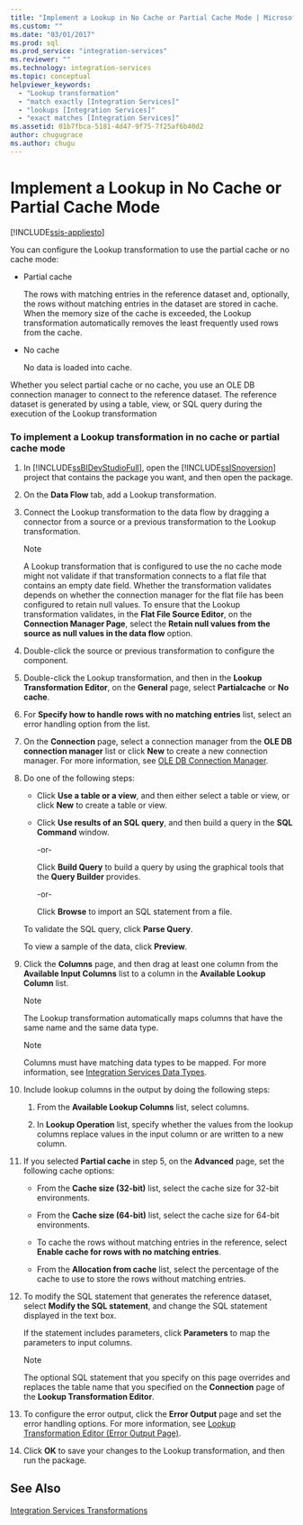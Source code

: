 ```yaml
---
title: "Implement a Lookup in No Cache or Partial Cache Mode | Microsoft Docs"
ms.custom: ""
ms.date: "03/01/2017"
ms.prod: sql
ms.prod_service: "integration-services"
ms.reviewer: ""
ms.technology: integration-services
ms.topic: conceptual
helpviewer_keywords: 
  - "Lookup transformation"
  - "match exactly [Integration Services]"
  - "lookups [Integration Services]"
  - "exact matches [Integration Services]"
ms.assetid: 01b7fbca-5181-4d47-9f75-7f25af6b40d2
author: chugugrace
ms.author: chugu
---
```

# Implement a Lookup in No Cache or Partial Cache Mode

[!INCLUDE[ssis-appliesto](../../../includes/applies-to-version/sqlserver-ssis.md)]


  You can configure the Lookup transformation to use the partial cache or no cache mode:  
  
-   Partial cache  
  
     The rows with matching entries in the reference dataset and, optionally, the rows without matching entries in the dataset are stored in cache. When the memory size of the cache is exceeded, the Lookup transformation automatically removes the least frequently used rows from the cache.  
  
-   No cache  
  
     No data is loaded into cache.  
  
 Whether you select partial cache or no cache, you use an OLE DB connection manager to connect to the reference dataset. The reference dataset is generated by using a table, view, or SQL query during the execution of the Lookup transformation  
  
### To implement a Lookup transformation in no cache or partial cache mode  
  
1.  In [!INCLUDE[ssBIDevStudioFull](../../../includes/ssbidevstudiofull-md.md)], open the [!INCLUDE[ssISnoversion](../../../includes/ssisnoversion-md.md)] project that contains the package you want, and then open the package.  
  
2.  On the **Data Flow** tab, add a Lookup transformation.  
  
3.  Connect the Lookup transformation to the data flow by dragging a connector from a source or a previous transformation to the Lookup transformation.  
  
    > [!NOTE]  
    >  A Lookup transformation that is configured to use the no cache mode might not validate if that transformation connects to a flat file that contains an empty date field. Whether the transformation validates depends on whether the connection manager for the flat file has been configured to retain null values. To ensure that the Lookup transformation validates, in the **Flat File Source Editor**, on the **Connection Manager Page**, select the **Retain null values from the source as null values in the data flow** option.  
  
4.  Double-click the source or previous transformation to configure the component.  
  
5.  Double-click the Lookup transformation, and then in the **Lookup Transformation Editor**, on the **General** page, select **Partialcache** or **No cache**.  
  
6.  For **Specify how to handle rows with no matching entries** list, select an error handling option from the list.  
  
7.  On the **Connection** page, select a connection manager from the **OLE DB connection manager** list or click **New** to create a new connection manager. For more information, see [OLE DB Connection Manager](../../../integration-services/connection-manager/ole-db-connection-manager.md).  
  
8.  Do one of the following steps:  
  
    -   Click **Use a table or a view**, and then either select a table or view, or click **New** to create a table or view.  
  
    -   Click **Use results of an SQL query**, and then build a query in the **SQL Command** window.  
  
         -or-  
  
         Click **Build Query** to build a query by using the graphical tools that the **Query Builder** provides.  
  
         -or-  
  
         Click **Browse** to import an SQL statement from a file.  
  
     To validate the SQL query, click **Parse Query**.  
  
     To view a sample of the data, click **Preview**.  
  
9. Click the **Columns** page, and then drag at least one column from the **Available Input Columns** list to a column in the **Available Lookup Column** list.  
  
    > [!NOTE]  
    >  The Lookup transformation automatically maps columns that have the same name and the same data type.  
  
    > [!NOTE]  
    >  Columns must have matching data types to be mapped. For more information, see [Integration Services Data Types](../../../integration-services/data-flow/integration-services-data-types.md).  
  
10. Include lookup columns in the output by doing the following steps:  
  
    1.  From the **Available Lookup Columns** list, select columns.  
  
    2.  In **Lookup Operation** list, specify whether the values from the lookup columns replace values in the input column or are written to a new column.  
  
11. If you selected **Partial cache** in step 5, on the **Advanced** page, set the following cache options:  
  
    -   From the **Cache size (32-bit)** list, select the cache size for 32-bit environments.  
  
    -   From the **Cache size (64-bit)** list, select the cache size for 64-bit environments.  
  
    -   To cache the rows without matching entries in the reference, select **Enable cache for rows with no matching entries**.  
  
    -   From the **Allocation from cache** list, select the percentage of the cache to use to store the rows without matching entries.  
  
12. To modify the SQL statement that generates the reference dataset, select **Modify the SQL statement**, and change the SQL statement displayed in the text box.  
  
     If the statement includes parameters, click **Parameters** to map the parameters to input columns.  
  
    > [!NOTE]  
    >  The optional SQL statement that you specify on this page overrides and replaces the table name that you specified on the **Connection** page of the **Lookup Transformation Editor**.  
  
13. To configure the error output, click the **Error Output** page and set the error handling options. For more information, see [Lookup Transformation Editor &#40;Error Output Page&#41;](../../../integration-services/data-flow/transformations/lookup-transformation-editor-error-output-page.md).  
  
14. Click **OK** to save your changes to the Lookup transformation, and then run the package.  
  
## See Also  
 [Integration Services Transformations](../../../integration-services/data-flow/transformations/integration-services-transformations.md)  
  
  
